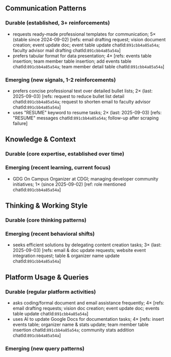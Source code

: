 ## Communication Patterns
### Durable (established, 3+ reinforcements)
- requests ready-made professional templates for communication; 5× (stable since 2024-09-02) [refs: email drafting request; vision document creation; event update doc; event table update chatId:`891cbb4a85a54a`; faculty advisor mail drafting chatId:`891cbb4a85a54a`]
- prefers tabular format for data presentation; 4× [refs: events table insertion; team member table insertion; add events table chatId:`891cbb4a85a54a`; team member detail table chatId:`891cbb4a85a54a`]

### Emerging (new signals, 1-2 reinforcements)
- prefers concise professional text over detailed bullet lists; 2× (last: 2025-09-03) [refs: request to reduce bullet list detail chatId:`891cbb4a85a54a`; request to shorten email to faculty advisor chatId:`891cbb4a85a54a`]
- uses "RESUME" keyword to resume tasks; 2× (last: 2025-09-03) [refs: "RESUME" messages chatId:`891cbb4a85a54a`; follow-up after scraping failure]

## Knowledge & Context
### Durable (core expertise, established over time)

### Emerging (recent learning, current focus)
- GDG On Campus Organizer at CDGI; managing developer community initiatives; 1× (since 2025-09-02) [ref: role mentioned chatId:`891cbb4a85a54a`]

## Thinking & Working Style
### Durable (core thinking patterns)

### Emerging (recent behavioral shifts)
- seeks efficient solutions by delegating content creation tasks; 3× (last: 2025-09-03) [refs: email & doc update requests; website event integration request; table & organizer name update chatId:`891cbb4a85a54a`]

## Platform Usage & Queries
### Durable (regular platform activities)
- asks coding/formal document and email assistance frequently; 4× [refs: email drafting requests; vision doc creation; event update doc; events table update chatId:`891cbb4a85a54a`]
- uses AI to update Google Docs for documentation tasks; 4× [refs: insert events table; organizer name & stats update; team member table insertion chatId:`891cbb4a85a54a`; community stats addition chatId:`891cbb4a85a54a`]

### Emerging (new query patterns)
